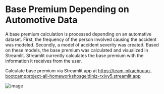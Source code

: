 # Base Premium Depending on Automotive Data 
 A base premium calculation is processed depending on an automative dataset. 
First, the frequency of the person involved causing the accident was modeled. Secondly, a model of accident severity was created. Based on these models, the base premium was calculated and visualized in Streamlit. Streamlit currently calculates the base premium with the information it receives from the user.

Calculate base premium via Streamlit app at https://team-pikachuuuu-bootcampproject-all-homeworkshosgeldiniz-rxjvy5.streamlit.app

![image](https://github.com/gizembakan/AutoData-Base-Premium/assets/76500992/aadbc651-c0ce-4f12-8523-900b8f1bfdd9)
